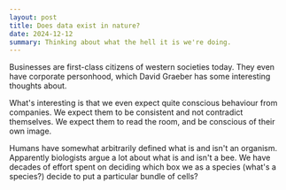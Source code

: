 ```yaml
---
layout: post
title: Does data exist in nature?
date: 2024-12-12
summary: Thinking about what the hell it is we're doing.
---
```


Businesses are first-class citizens of western societies today. They even have corporate personhood, which David Graeber has some interesting thoughts about.

What's interesting is that we even expect quite conscious behaviour from companies. We expect them to be consistent and not contradict themselves. We expect them to read the room, and be conscious of their own image.

Humans have somewhat arbitrarily defined what is and isn't an organism. Apparently biologists argue a lot about what is and isn't a bee. We have decades of effort spent on deciding which box we as a species (what's a species?) decide to put a particular bundle of cells?